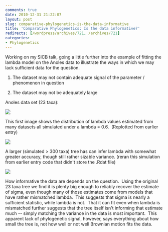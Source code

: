 ```yaml
---
comments: true
date: 2010-12-31 21:22:07
layout: post
slug: comparative-phylogenetics-is-the-data-informative
title: 'Comparative Phylogenetics: Is the data informative?'
redirects: [/wordpress/archives/721, /archives/721]
categories:
- Phylogenetics
---
```


Working on my SICB talk, going a little further into the example of fitting the lambda model on the Anoles data to illustrate the ways in which we may lack sufficient data for the question.



	
  1. The dataset may not contain adequate signal of the parameter / phenomenon in question

	
  2. The dataset may not be adequately large


Anoles data set (23 taxa):

![]( http://farm6.staticflickr.com/5244/5309932027_a43349ff6a_o.png )


This first image shows the distribution of lambda values estimated from many datasets all simulated under a lambda = 0.6.  (Replotted from earlier entry)

![]( http://farm6.staticflickr.com/5086/5310521188_dc5b23cf56_o.png )


A larger (simulated > 300 taxa) tree has can infer lambda with somewhat greater accuracy, though still rather sizable variance. (reran this simulation from earlier entry code that didn't store the .Rdat file)

![]( http://farm6.staticflickr.com/5045/5310150538_6a1b4fa16c_o.png )


How informative the data are depends on the question.  Using the original 23 taxa tree we find it is plenty big enough to reliably recover the estimate of sigma, even though many of those estimates come from models that have rather mismatched lambda.  This suggests that sigma is nearly a sufficient statistic, while lambda is not.  That it can fit even when lambda is mismatched further suggests that the tree itself isn't informing that estimate much -- simply matching the variance in the data is most important.  This apparent lack of phylogenetic signal, however, says everything about how small the tree is, not how well or not well Brownian motion fits the data.
